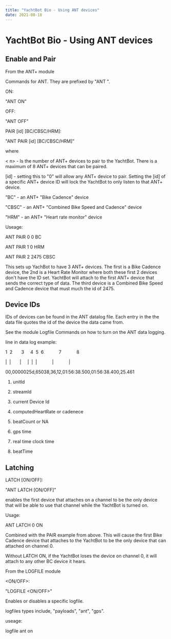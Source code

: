 ```yaml
---
title: "YachtBot Bio - Using ANT devices"
date: 2021-08-18
---
```

# YachtBot Bio - Using ANT devices

Enable and Pair
---------------

  

From the ANT+ module

Commands for ANT. They are prefixed by "ANT ".

ON:

"ANT ON"

OFF:

"ANT OFF"

PAIR <n> \[id\] \[BC/CBSC/HRM\]:

"ANT PAIR <n> \[id\] \[BC/CBSC/HRM\]"

  

where

  

< n> - Is the number of ANT+ devices to pair to the YachtBot. There is a maximum of 8 ANT+ devices that can be paired.

\[id\] - setting this to "0" will allow any ANT+ device to pair. Setting the \[id\] of a specific ANT+ device ID will lock the YachtBot to only listen to that ANT+ device.

"BC" - an ANT+ "Bike Cadence" device

"CBSC" - an ANT+ "Combined Bike Speed and Cadence" device

"HRM" - an ANT+ "Heart rate monitor" device

  

Useage:

ANT PAIR 0 0 BC

ANT PAIR 1 0 HRM

ANT PAIR 2 2475 CBSC

  

This sets up YachBot to have 3 ANT+ devices. The first is a Bike Cadence device, the 2nd is a Heart Rate Monitor where both these first 2 devices don't have the ID set. YachtBot will attach to the first ANT+ device that sends the correct type of data. The third device is a Combined Bike Speed and Cadence device that must much the id of 2475.

  

Device IDs
----------

  

IDs of devices can be found in the ANT datalog file. Each entry in the the data file quotes the id of the device the data came from.

See the module Logfile Commands on how to turn on the ANT data logging.

  

line in data log example:

  

1  2       3     4  5  6            7            8

|  |       |     |  |  |            |            |

00,0000025d,65038,36,12,01:56:38.500,01:56:38.400,25.461

1) unitId

2) streamId

3) current Device Id

4) computedHeartRate or cadenece

5) beatCount or NA

6) gps time

7) real time clock time

8) beatTime

  

Latching
--------

  

LATCH <n> \[ON/OFF\]:

"ANT LATCH <n> \[ON/OFF\]"

enables the first device that attaches on a channel to be the only device that will be able to use that channel while the YachtBot is turned on.

  

Usage:

ANT LATCH 0 ON

Combined with the PAIR example from above. This will cause the first Bike Cadence device that attaches to the YachtBot to be the only device that can attached on channel 0.

Without LATCH ON, if the YachtBot loses the device on channel 0, it will attach to any other BC device it hears.

From the LOGFILE module

<logfile> <ON/OFF>:

"LOGFILE <logfile> <ON/OFF>"

Enables or disables a specific logfile.

logfiles types include, "payloads", "ant", "gps".

useage:

logfile ant on